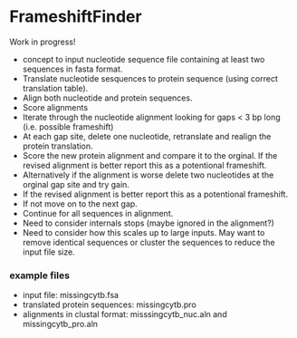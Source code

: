 # FrameshiftFinder

Work in progress!

* concept to input nucleotide sequence file containing at least two sequences in fasta format. 
* Translate nucleotide sesquences to protein sequence (using correct translation table). 
* Align both nucleotide and protein sequences. 
* Score alignments
* Iterate through the nucleotide alignment looking for gaps < 3 bp long (i.e. possible frameshift)
* At each gap site, delete one nucleotide, retranslate and realign the protein translation. 
* Score the new protein alignment and compare it to the orginal. If the revised alignment is better report this as a potentional frameshift.
* Alternatively if the alignment is worse delete two nucleotides at the orginal gap site and try gain. 
* If the revised alignment is better report this as a potentional frameshift.
* If not move on to the next gap. 
* Continue for all sequences in alignment. 
* Need to consider internals stops (maybe ignored in the alignment?) 
* Need to consider how this scales up to large inputs. May want to remove identical sequences or cluster the sequences to reduce the input file size. 

### example files
* input file: missingcytb.fsa
* translated protein sequences: missingcytb.pro
* alignments in clustal format: misssingcytb_nuc.aln and missingcytb_pro.aln

